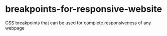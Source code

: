 # breakpoints-for-responsive-website
CSS breakpoints that can be used for complete responsiveness of any webpage
